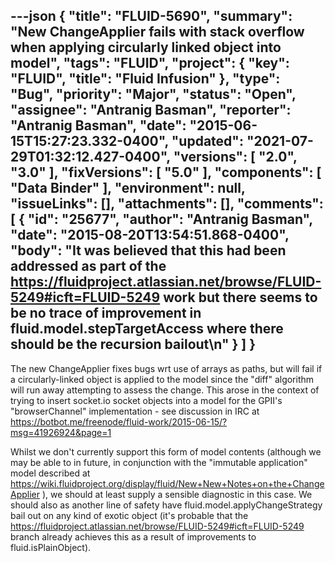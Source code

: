 ---json
{
  "title": "FLUID-5690",
  "summary": "New ChangeApplier fails with stack overflow when applying circularly linked object into model",
  "tags": "FLUID",
  "project": {
    "key": "FLUID",
    "title": "Fluid Infusion"
  },
  "type": "Bug",
  "priority": "Major",
  "status": "Open",
  "assignee": "Antranig Basman",
  "reporter": "Antranig Basman",
  "date": "2015-06-15T15:27:23.332-0400",
  "updated": "2021-07-29T01:32:12.427-0400",
  "versions": [
    "2.0",
    "3.0"
  ],
  "fixVersions": [
    "5.0"
  ],
  "components": [
    "Data Binder"
  ],
  "environment": null,
  "issueLinks": [],
  "attachments": [],
  "comments": [
    {
      "id": "25677",
      "author": "Antranig Basman",
      "date": "2015-08-20T13:54:51.868-0400",
      "body": "It was believed that this had been addressed as part of the <https://fluidproject.atlassian.net/browse/FLUID-5249#icft=FLUID-5249> work but there seems to be no trace of improvement in fluid.model.stepTargetAccess where there should be the recursion bailout\n"
    }
  ]
}
---
The new ChangeApplier fixes bugs wrt use of arrays as paths, but will fail if a circularly-linked object is applied to the model since the "diff" algorithm will run away attempting to assess the change. This arose in the context of trying to insert socket.io socket objects into a model for the GPII's "browserChannel" implementation - see discussion in IRC at <https://botbot.me/freenode/fluid-work/2015-06-15/?msg=41926924&page=1>

Whilst we don't currently support this form of model contents (although we may be able to in future, in conjunction with the "immutable application" model described at <https://wiki.fluidproject.org/display/fluid/New+New+Notes+on+the+ChangeApplier> ), we should at least supply a sensible diagnostic in this case. We should also as another line of safety have fluid.model.applyChangeStrategy bail out on any kind of exotic object (it's probable that the <https://fluidproject.atlassian.net/browse/FLUID-5249#icft=FLUID-5249> branch already achieves this as a result of improvements to fluid.isPlainObject).

        